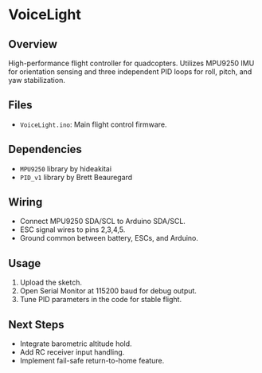 # VoiceLight

## Overview
High-performance flight controller for quadcopters. Utilizes MPU9250 IMU for orientation sensing and three independent PID loops for roll, pitch, and yaw stabilization.

## Files
- `VoiceLight.ino`: Main flight control firmware.

## Dependencies
- `MPU9250` library by hideakitai
- `PID_v1` library by Brett Beauregard

## Wiring
- Connect MPU9250 SDA/SCL to Arduino SDA/SCL.
- ESC signal wires to pins 2,3,4,5.
- Ground common between battery, ESCs, and Arduino.

## Usage
1. Upload the sketch.
2. Open Serial Monitor at 115200 baud for debug output.
3. Tune PID parameters in the code for stable flight.

## Next Steps
- Integrate barometric altitude hold.
- Add RC receiver input handling.
- Implement fail-safe return-to-home feature.